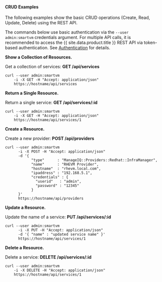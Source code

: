 #### CRUD Examples

The following examples show the basic CRUD operations (Create, Read,
Update, Delete) using the REST API.

The commands below use basic authentication via the `--user
admin:smartvm` credentials argument. For multiple API calls, it is
recommended to access the {{ site.data.product.title }} REST API via token-based
authentication. See [Authentication](#_sect_authentication) for details.

**Show a Collection of Resources.**

Get a collection of services: **GET /api/services**

    curl --user admin:smartvm
        -i -X GET -H "Accept: application/json"
        https://hostname/api/services

**Return a Single Resource.**

Return a single service: **GET /api/services/:id**

    curl --user admin:smartvm
        -i -X GET -H "Accept: application/json"
        https://hostname/api/services/1

**Create a Resource.**

Create a new provider: **POST /api/providers**

    curl --user admin:smartvm
          -i -X POST -H "Accept: application/json"
          -d '{
                "type"      : "ManageIQ::Providers::Redhat::InfraManager",
                "name"      : "RHEVM Provider",
                "hostname"  : "rhevm.local.com",
                "ipaddress" : "192.168.5.1",
                "credentials" : {
                  "userid"   : "admin",
                  "password" : "12345"
                }
          }'
          https://hostname/api/providers

**Update a Resource.**

Update the name of a service: **PUT /api/services/:id**

    curl --user admin:smartvm
          -i -X PUT -H "Accept: application/json"
          -d '{ "name" : "updated service name" }'
          https://hostname/api/services/1

**Delete a Resource.**

Delete a service: **DELETE /api/services/:id**

    curl --user admin:smartvm
        -i -X DELETE -H "Accept: application/json"
        https://hostname/api/services/1
